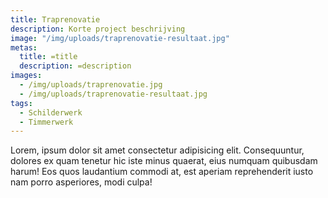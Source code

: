 ```yaml
---
title: Traprenovatie
description: Korte project beschrijving
image: "/img/uploads/traprenovatie-resultaat.jpg"
metas:
  title: =title
  description: =description
images:
  - /img/uploads/traprenovatie.jpg
  - /img/uploads/traprenovatie-resultaat.jpg
tags:
  - Schilderwerk
  - Timmerwerk
---
```


Lorem, ipsum dolor sit amet consectetur adipisicing elit. Consequuntur, dolores
ex quam tenetur hic iste minus quaerat, eius numquam quibusdam harum! Eos quos
laudantium commodi at, est aperiam reprehenderit iusto nam porro asperiores,
modi culpa!
